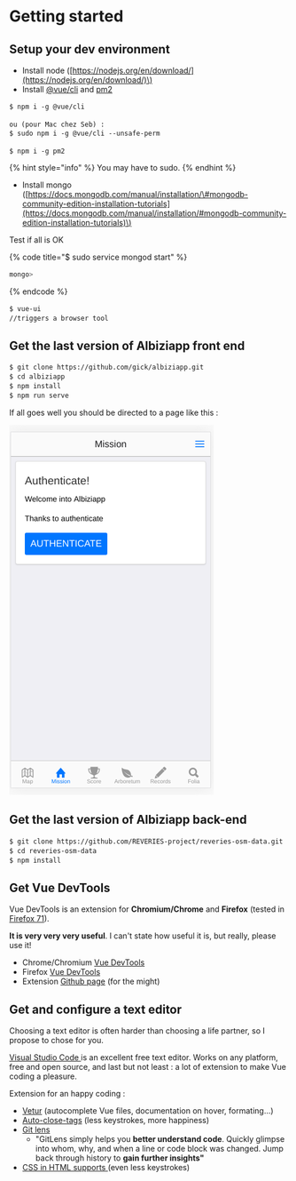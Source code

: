 # Getting started

## Setup your dev environment

* Install node \([https://nodejs.org/en/download/](https://nodejs.org/en/download/)\)
* Install [@vue/cli](https://cli.vuejs.org/) and [pm2](https://pm2.keymetrics.io/)

```
$ npm i -g @vue/cli

ou (pour Mac chez Seb) :
$ sudo npm i -g @vue/cli --unsafe-perm

$ npm i -g pm2
```

{% hint style="info" %}
 You may have to sudo.
{% endhint %}

* Install mongo \([https://docs.mongodb.com/manual/installation/\#mongodb-community-edition-installation-tutorials](https://docs.mongodb.com/manual/installation/#mongodb-community-edition-installation-tutorials)\)

Test if all is OK

{% code title="$ sudo service mongod start" %}
```bash
mongo>
```
{% endcode %}

```bash
$ vue-ui
//triggers a browser tool
```

## Get the last version of Albiziapp front end

```bash
$ git clone https://github.com/gick/albiziapp.git
$ cd albiziapp
$ npm install
$ npm run serve
```

If all goes well you should be directed to a page like this :

![](../../.gitbook/assets/image%20%2812%29.png)





## Get the last version of Albiziapp back-end

```bash
$ git clone https://github.com/REVERIES-project/reveries-osm-data.git
$ cd reveries-osm-data
$ npm install
```

## Get Vue DevTools

Vue DevTools is an extension for **Chromium/Chrome** and **Firefox** \(tested in [Firefox 71](https://www.mozilla.org/en-US/firefox/developer/?utm_campaign=deved_inactive_css&utm_medium=referral&utm_source=developer.mozilla.org)\).

 **It is very very very useful**. I can't state how useful it is, but really, please use it!

* Chrome/Chromium [Vue DevTools](https://chrome.google.com/webstore/detail/vuejs-devtools/nhdogjmejiglipccpnnnanhbledajbpd)
* Firefox [Vue DevTools](https://addons.mozilla.org/en-US/firefox/addon/vue-js-devtools/)
* Extension [Github page](https://github.com/vuejs/vue-devtools) \(for the might\)

## Get and configure a text editor

Choosing a text editor is often harder than choosing a life partner, so I propose to chose for you.

[Visual Studio Code ](https://code.visualstudio.com/)is an excellent free text editor. Works on any platform, free and open source, and last but not least : a lot of extension to make Vue coding a pleasure. 

Extension for an happy coding :

* [Vetur](https://vuejs.github.io/vetur) \(autocomplete Vue files, documentation on hover, formating...\)
* [Auto-close-tags](https://marketplace.visualstudio.com/items?itemName=bradgashler.htmltagwrap) \(less keystrokes, more happiness\)
* [Git lens](https://gitlens.amod.io/)  
  * "GitLens simply helps you **better understand code**. Quickly glimpse into whom, why, and when a line or code block was changed. Jump back through history to **gain further insights"**
* [CSS in HTML supports ](https://marketplace.visualstudio.com/items?itemName=ecmel.vscode-html-css)\(even less keystrokes\)









